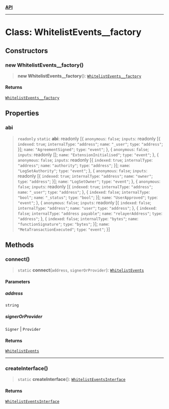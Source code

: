 [**API**](../README.md)

***

# Class: WhitelistEvents\_\_factory

## Constructors

### new WhitelistEvents\_\_factory()

> **new WhitelistEvents\_\_factory**(): [`WhitelistEvents__factory`](WhitelistEvents__factory.md)

#### Returns

[`WhitelistEvents__factory`](WhitelistEvents__factory.md)

## Properties

### abi

> `readonly` `static` **abi**: readonly \[\{ `anonymous`: `false`; `inputs`: readonly \[\{ `indexed`: `true`; `internalType`: `"address"`; `name`: `"_user"`; `type`: `"address"`; \}\]; `name`: `"AgreementSigned"`; `type`: `"event"`; \}, \{ `anonymous`: `false`; `inputs`: readonly \[\]; `name`: `"ExtensionInitialised"`; `type`: `"event"`; \}, \{ `anonymous`: `false`; `inputs`: readonly \[\{ `indexed`: `true`; `internalType`: `"address"`; `name`: `"authority"`; `type`: `"address"`; \}\]; `name`: `"LogSetAuthority"`; `type`: `"event"`; \}, \{ `anonymous`: `false`; `inputs`: readonly \[\{ `indexed`: `true`; `internalType`: `"address"`; `name`: `"owner"`; `type`: `"address"`; \}\]; `name`: `"LogSetOwner"`; `type`: `"event"`; \}, \{ `anonymous`: `false`; `inputs`: readonly \[\{ `indexed`: `true`; `internalType`: `"address"`; `name`: `"_user"`; `type`: `"address"`; \}, \{ `indexed`: `false`; `internalType`: `"bool"`; `name`: `"_status"`; `type`: `"bool"`; \}\]; `name`: `"UserApproved"`; `type`: `"event"`; \}, \{ `anonymous`: `false`; `inputs`: readonly \[\{ `indexed`: `false`; `internalType`: `"address"`; `name`: `"user"`; `type`: `"address"`; \}, \{ `indexed`: `false`; `internalType`: `"address payable"`; `name`: `"relayerAddress"`; `type`: `"address"`; \}, \{ `indexed`: `false`; `internalType`: `"bytes"`; `name`: `"functionSignature"`; `type`: `"bytes"`; \}\]; `name`: `"MetaTransactionExecuted"`; `type`: `"event"`; \}\]

## Methods

### connect()

> `static` **connect**(`address`, `signerOrProvider`): [`WhitelistEvents`](../namespaces/WhitelistEvents/interfaces/WhitelistEvents.md)

#### Parameters

##### address

`string`

##### signerOrProvider

`Signer` | `Provider`

#### Returns

[`WhitelistEvents`](../namespaces/WhitelistEvents/interfaces/WhitelistEvents.md)

***

### createInterface()

> `static` **createInterface**(): [`WhitelistEventsInterface`](../namespaces/WhitelistEvents/interfaces/WhitelistEventsInterface.md)

#### Returns

[`WhitelistEventsInterface`](../namespaces/WhitelistEvents/interfaces/WhitelistEventsInterface.md)
